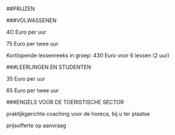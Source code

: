 
##PRIJZEN

###VOLWASSENEN

4O Euro per uur

75 Euro per twee uur


Kortlopende lessenreeks in groep: 430 Euro voor 6 lessen (2 uur)

###LEERLINGEN EN STUDENTEN

35 Euro per uur

65 Euro per twee uur

###ENGELS VOOR DE TOERISTISCHE SECTOR

praktijkgerichte coaching voor de horeca, bij u ter plaatse



prijsofferte op aanvraag